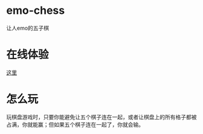 # emo-chess
让人emo的五子棋
# 在线体验
[这里](https://lh11117.github.io/emo-chess)
# 怎么玩
玩棋盘游戏时，只要你能避免让五个棋子连在一起，或者让棋盘上的所有格子都被占满，你就能赢；但如果五个棋子连在一起了，你就会输。
